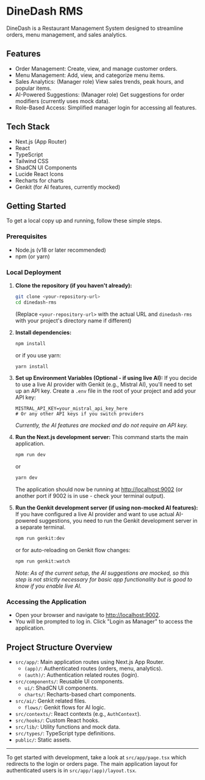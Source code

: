 
# DineDash RMS

DineDash is a Restaurant Management System designed to streamline orders, menu management, and sales analytics.

## Features

*   Order Management: Create, view, and manage customer orders.
*   Menu Management: Add, view, and categorize menu items.
*   Sales Analytics: (Manager role) View sales trends, peak hours, and popular items.
*   AI-Powered Suggestions: (Manager role) Get suggestions for order modifiers (currently uses mock data).
*   Role-Based Access: Simplified manager login for accessing all features.

## Tech Stack

*   Next.js (App Router)
*   React
*   TypeScript
*   Tailwind CSS
*   ShadCN UI Components
*   Lucide React Icons
*   Recharts for charts
*   Genkit (for AI features, currently mocked)

## Getting Started

To get a local copy up and running, follow these simple steps.

### Prerequisites

*   Node.js (v18 or later recommended)
*   npm (or yarn)

### Local Deployment

1.  **Clone the repository (if you haven't already):**
    ```bash
    git clone <your-repository-url>
    cd dinedash-rms 
    ```
    (Replace `<your-repository-url>` with the actual URL and `dinedash-rms` with your project's directory name if different)

2.  **Install dependencies:**
    ```bash
    npm install
    ```
    or if you use yarn:
    ```bash
    yarn install
    ```

3.  **Set up Environment Variables (Optional - if using live AI):**
    If you decide to use a live AI provider with Genkit (e.g., Mistral AI), you'll need to set up an API key.
    Create a `.env` file in the root of your project and add your API key:
    ```env
    MISTRAL_API_KEY=your_mistral_api_key_here 
    # Or any other API keys if you switch providers
    ```
    *Currently, the AI features are mocked and do not require an API key.*

4.  **Run the Next.js development server:**
    This command starts the main application.
    ```bash
    npm run dev
    ```
    or
    ```bash
    yarn dev
    ```
    The application should now be running at [http://localhost:9002](http://localhost:9002) (or another port if 9002 is in use - check your terminal output).

5.  **Run the Genkit development server (if using non-mocked AI features):**
    If you have configured a live AI provider and want to use actual AI-powered suggestions, you need to run the Genkit development server in a separate terminal.
    ```bash
    npm run genkit:dev
    ```
    or for auto-reloading on Genkit flow changes:
    ```bash
    npm run genkit:watch
    ```
    *Note: As of the current setup, the AI suggestions are mocked, so this step is not strictly necessary for basic app functionality but is good to know if you enable live AI.*

### Accessing the Application

*   Open your browser and navigate to [http://localhost:9002](http://localhost:9002).
*   You will be prompted to log in. Click "Login as Manager" to access the application.

## Project Structure Overview

*   `src/app/`: Main application routes using Next.js App Router.
    *   `(app)/`: Authenticated routes (orders, menu, analytics).
    *   `(auth)/`: Authentication related routes (login).
*   `src/components/`: Reusable UI components.
    *   `ui/`: ShadCN UI components.
    *   `charts/`: Recharts-based chart components.
*   `src/ai/`: Genkit related files.
    *   `flows/`: Genkit flows for AI logic.
*   `src/contexts/`: React contexts (e.g., `AuthContext`).
*   `src/hooks/`: Custom React hooks.
*   `src/lib/`: Utility functions and mock data.
*   `src/types/`: TypeScript type definitions.
*   `public/`: Static assets.

---

To get started with development, take a look at `src/app/page.tsx` which redirects to the login or orders page. The main application layout for authenticated users is in `src/app/(app)/layout.tsx`.
